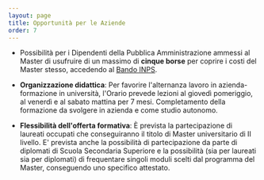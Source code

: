 ```yaml
---
layout: page
title: Opportunità per le Aziende
order: 7
---
```


* Possibilità per i Dipendenti della Pubblica Amministrazione ammessi al Master di usufruire di un massimo di **cinque borse** per coprire i costi del Master stesso, accedendo al [Bando INPS](http://www.inps.it/docallegati/Mig/Welfare/Bando_Master_I_e_II_livello_e_Corsi_Universitari_di_Perfezionamento.pdf).

* **Organizzazione didattica**: Per favorire l'alternanza lavoro in azienda-formazione in università, 
l'Orario prevede lezioni al giovedì pomeriggio, al venerdì e al sabato mattina per 7 mesi. 
Completamento della formazione da svolgere in azienda e come studio autonomo.

* **Flessibilità dell'offerta formativa**: È prevista la partecipazione di laureati occupati che conseguiranno il titolo di Master universitario di II livello. E' prevista anche la possibilità di partecipazione da parte di diplomati di Scuola Secondaria Superiore e la possibilità (sia per laureati sia per diplomati) di frequentare singoli moduli scelti dal programma del Master, conseguendo uno specifico attestato. 
